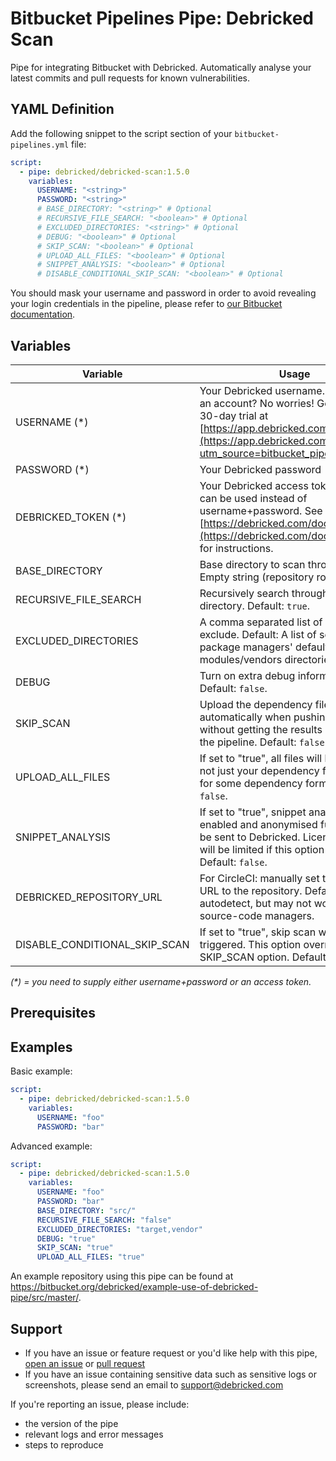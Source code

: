 # Bitbucket Pipelines Pipe: Debricked Scan

Pipe for integrating Bitbucket with Debricked. Automatically analyse your latest commits and pull requests for known vulnerabilities.

## YAML Definition

Add the following snippet to the script section of your `bitbucket-pipelines.yml` file:

```yaml
script:
  - pipe: debricked/debricked-scan:1.5.0
    variables:
      USERNAME: "<string>"
      PASSWORD: "<string>"
      # BASE_DIRECTORY: "<string>" # Optional
      # RECURSIVE_FILE_SEARCH: "<boolean>" # Optional
      # EXCLUDED_DIRECTORIES: "<string>" # Optional
      # DEBUG: "<boolean>" # Optional
      # SKIP_SCAN: "<boolean>" # Optional
      # UPLOAD_ALL_FILES: "<boolean>" # Optional
      # SNIPPET_ANALYSIS: "<boolean>" # Optional
      # DISABLE_CONDITIONAL_SKIP_SCAN: "<boolean>" # Optional
```

You should mask your username and password in order to avoid revealing your login credentials in the pipeline, please refer to [our Bitbucket documentation](https://debricked.com/documentation/1.0/integrations/ci-build-systems/bitbucket).

## Variables

| Variable                      | Usage                                                                                                                                                                                              |
|-------------------------------|----------------------------------------------------------------------------------------------------------------------------------------------------------------------------------------------------|
| USERNAME (*)                  | Your Debricked username. Don't have an account? No worries! Get your free 30-day trial at [https://app.debricked.com/en/register](https://app.debricked.com/en/register?utm_source=bitbucket_pipe) |
| PASSWORD (*)                  | Your Debricked password                                                                                                                                                                            |
| DEBRICKED_TOKEN (*)           | Your Debricked access token, which can be used instead of username+password. See [https://debricked.com/documentation/](https://debricked.com/documentation/) for instructions.                    |
| BASE_DIRECTORY                | Base directory to scan through. Default: Empty string (repository root).                                                                                                                           |
| RECURSIVE_FILE_SEARCH         | Recursively search through base directory. Default: `true`.                                                                                                                                        |
| EXCLUDED_DIRECTORIES          | A comma separated list of directories to exclude. Default: A list of some common package managers' default modules/vendors directories.                                                            |
| DEBUG                         | Turn on extra debug information. Default: `false`.                                                                                                                                                 |
| SKIP_SCAN                     | Upload the dependency files automatically when pushing code, without getting the results of the scan in the pipeline. Default: `false`.                                                            |
| UPLOAD_ALL_FILES              | If set to "true", all files will be uploaded, not just your dependency files. Needed for some dependency formats. Default: `false`.                                                                |
| SNIPPET_ANALYSIS              | If set to "true", snippet analysis will be enabled and anonymised functions will be sent to Debricked. License detection will be limited if this option is enabled. Default: `false`.              |
| DEBRICKED_REPOSITORY_URL      | For CircleCI: manually set the http/https URL to the repository. Default: tries to autodetect, but may not work for all source-code managers.                                                      |
| DISABLE_CONDITIONAL_SKIP_SCAN | If set to "true", skip scan will never be triggered. This option overrides the SKIP_SCAN option. Default: `false`.                                                                                 |

_(*) = you need to supply either username+password or an access token._

## Prerequisites

## Examples

Basic example:

```yaml
script:
  - pipe: debricked/debricked-scan:1.5.0
    variables:
      USERNAME: "foo"
      PASSWORD: "bar"
```

Advanced example:

```yaml
script:
  - pipe: debricked/debricked-scan:1.5.0
    variables:
      USERNAME: "foo"
      PASSWORD: "bar"
      BASE_DIRECTORY: "src/"
      RECURSIVE_FILE_SEARCH: "false"
      EXCLUDED_DIRECTORIES: "target,vendor"
      DEBUG: "true"
      SKIP_SCAN: "true"
      UPLOAD_ALL_FILES: "true"
```

An example repository using this pipe can be found at https://bitbucket.org/debricked/example-use-of-debricked-pipe/src/master/.

## Support
- If you have an issue or feature request or you'd like help with this pipe, [open an issue](https://bitbucket.org/debricked/debricked-scan/issues/new) or [pull request](https://bitbucket.org/debricked/debricked-scan/pull-requests/new)
- If you have an issue containing sensitive data such as sensitive logs or screenshots, please send an email to [support@debricked.com](mailto:support@debricked.com)

If you're reporting an issue, please include:

- the version of the pipe
- relevant logs and error messages
- steps to reproduce
